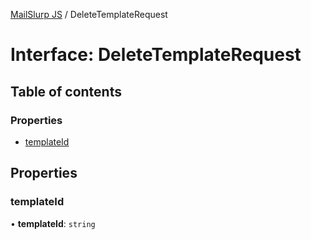 [MailSlurp JS](../README.md) / DeleteTemplateRequest

# Interface: DeleteTemplateRequest

## Table of contents

### Properties

- [templateId](DeleteTemplateRequest.md#templateid)

## Properties

### templateId

• **templateId**: `string`
